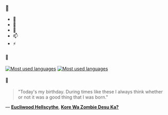 ### 👋

- 🔭
- 🌱
- 💬
- 📫
- ⚡

#### 🧏

[![Most used languages](https://github-readme-stats-aynah.vercel.app/api/top-langs/?username=aynh&theme=solarized-dark&langs_count=6&layout=compact&hide_title=true)](https://github.com/anuraghazra/github-readme-stats#gh-dark-mode-only)
[![Most used languages](https://github-readme-stats-aynah.vercel.app/api/top-langs/?username=aynh&theme=solarized-light&langs_count=6&layout=compact&hide_title=true)](https://github.com/anuraghazra/github-readme-stats#gh-light-mode-only)

#### 💬

> "Today's my birthday. During times like these I always think whether or not it was a good thing that I was born."

&mdash; [**Eucliwood Hellscythe**](https://myanimelist.net/character.php?q=Eucliwood%20Hellscythe&cat=character), [**Kore Wa Zombie Desu Ka?**](https://myanimelist.net/search/all?q=Kore%20Wa%20Zombie%20Desu%20Ka%3F&cat=all)
